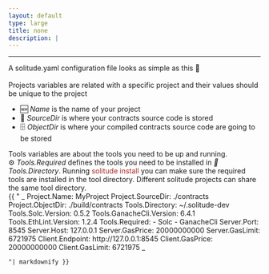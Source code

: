 ```yaml
---
layout: default
type: large
title: none
description: |
---
```

---

<div class="row">
    <div class="col-lg-5 col-sm-6">
    A solitude.yaml configuration file looks as simple as this 👀
    <br>
    <br>
    Projects variables are related with a specific project and their values
    should be unique to the project
    <br>
    <ul>
    <li> 
    🆕 <i>Name</i> is the name of your project 
    </li>
    <li> 
    📁 <i>SourceDir</i> is where your contracts source code is stored
    </li>
    <li> 
    🗄️ <i>ObjectDir</i> is where your compiled contracts source code are going to be stored
    </li>
    </ul>
    Tools variables are about the tools you need to be up and running.
    <br>
    ⚙️ <i> Tools.Required</i> defines the tools you need to be installed in <i> 📁 Tools.Directory</i>. Running  <span style="color:brown"> solitude install</span> you can make sure the required tools are installed in the tool directory. Different solitude projects can share the same tool directory.
    <br>

   </div>
        <div class="col-lg-5 col-sm-6">
    {{ "
        _
        Project.Name: MyProject
        Project.SourceDir: ./contracts
        Project.ObjectDir: ./build/contracts
        Tools.Directory: ~/.solitude-dev
        Tools.Solc.Version: 0.5.2
        Tools.GanacheCli.Version: 6.4.1
        Tools.EthLint.Version: 1.2.4
        Tools.Required:
            - Solc
            - GanacheCli
        Server.Port: 8545
        Server.Host: 127.0.0.1
        Server.GasPrice: 20000000000
        Server.GasLimit: 6721975
        Client.Endpoint: http://127.0.0.1:8545
        Client.GasPrice: 20000000000
        Client.GasLimit: 6721975
        _

    
    "| markdownify }}
    
   </div>
</div>